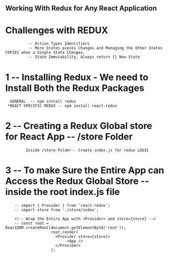 ## Working With Redux for Any React Application

# Challenges with REDUX
              -- Action Types Identifiers
              -- More States pieces Changes and Managing the Other States COPIES when a Single State Changes.
              -- State Immutability, Always return {} New State

# 1 -- Installing Redux - We need to Install Both the Redux Packages
      GENERAL  -- npm install redux
     *REACT SPECIFIC REDUX -- npm install react-redux      

# 2 -- Creating a Redux Global store for React App -- /store Folder
             Inside /store Folder-- Create index.js for redux LOGIC


# 3 -- To make Sure the Entire App can Access the Redux Global Store -- inside the root index.js file
        -- import { Provider } from 'react-redux';
        -- import store from './store/index';

        <!-- Wrap the Entire App with <Provider> and store={store} -->
        -- const root = ReactDOM.createRoot(document.getElementById('root'));
                        root.render(
                          <Provider store={store}>
                               <App />
                          </Provider>
                        );

